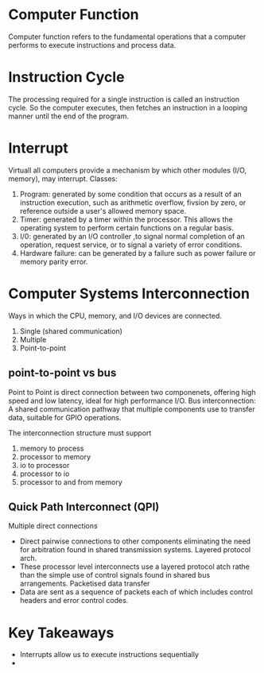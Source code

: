 Computer Function
==

Computer function refers to the fundamental operations that a computer performs to execute instructions and process data.

# Instruction Cycle
The processing required for a single instruction is called an instruction cycle.
So the computer executes, then fetches an instruction in a looping manner until the end of the program.

# Interrupt
Virtuall all computers provide a mechanism by which other modules (I/O, memory), may interrupt.
Classes:
1. Program: generated by some condition that occurs as a result of an instruction execution, such as arithmetic overflow, fivsion by zero, or reference outside a user's allowed memory space.
2. Timer: generated by a timer within the processor.
This allows the operating system to perform certain functions on a regular basis.
3. I/0: generated by an I/O controller ,to signal normal completion of an operation, request service, or to signal a variety of error conditions.
4. Hardware failure: can be generated by a failure such as power failure or memory parity error.

# Computer Systems Interconnection
Ways in which the CPU, memory, and I/O devices are connected.

1. Single (shared communication)
2. Multiple
3. Point-to-point

## point-to-point vs bus
Point to Point is direct connection between two componenets, offering high speed and low latency, ideal for high performance I/O.
Bus interconnection: A shared communication pathway that multiple components use to transfer data, suitable for GPIO operations.

The interconnection structure must support
1. memory to process
2. processor to memory
3. io to processor
4. processor to io
5. processor to and from memory

## Quick Path Interconnect (QPI)
Multiple direct connections
- Direct pairwise connections to other components eliminating the need for arbitration found in shared transmission systems.
Layered protocol arch.
- These processor level interconnects use a layered protocol atch rathe than the simple use of control signals found in shared bus arrangements.
Packetised data transfer
- Data are sent as a sequence of packets each of which includes control headers and error control codes.

# Key Takeaways
* Interrupts allow us to execute instructions sequentially 
* 
